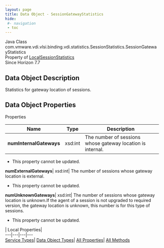 ```yaml
---
layout: page
title: Data Object - SessionGatewayStatistics
hide:
 #- navigation
 - toc
---
```






Java Class
    com.vmware.vdi.vlsi.binding.vdi.statistics.SessionStatistics.SessionGatewayStatistics  
Property of
     [LocalSessionStatistics](vdi.statistics.SessionStatistics.LocalSessionStatistics.md#field_detail)  
Since 
    Horizon 7.7

## Data Object Description 

Statistics for gateway location of sessions. 

## Data Object Properties

Properties

Name |  Type |  Description   
---|---|---  
**numInternalGateways**|  xsd:int|  The number of sessions whose gateway location is internal.   


* This property cannot be updated.

  
**numExternalGateways**|  xsd:int|  The number of sessions whose gateway location is external.   


* This property cannot be updated.

  
**numUnknownGateways**|  xsd:int|  The number of sessions whose gateway location is unknown.If the agent of a session is not upgraded to required version, the gateway location is unknown, this number is for this type of sessions.   


* This property cannot be updated.

  
  
  
 | Local Properties|   
---|---|---|---  
[Service Types](index-mo_types.md)| [Data Object Types](index-do_types.md)| [All Properties](index-properties.md)| [All Methods](index-methods.md)  
  
  


